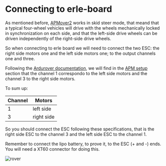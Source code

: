 # Connecting to erle-board

As mentioned before,  [APMover2](https://github.com/BeaglePilot/ardupilot/tree/master/APMrover2) works in skid steer mode, that meand that a typical four-wheel vehicles will drive with the wheels mechanically locked in synchronization on each side, and that the left-side drive wheels can be driven independently of the right-side drive wheels.

So when connecting to erle board we will need to connect the two ESC: the right side motors one and the left side motors one; to the output channels one and three.

Following the [Ardurover documentation](http://rover.ardupilot.com/wiki/table-of-contents/), we will find in the [APM setup](http://rover.ardupilot.com/wiki/setup/) section that the channel 1 correspondo to the left side motors and the channel 3 to the right side motors.

To sum up:

|**Channel**|**Motors**|
|-----|-----|
|1|left side|
|3|right side|

So you should connect the ESC following these specifications, that is the right side ESC to the channel 3 and the left side ESC to the channel 1.

Remember to connect the lipo battery, to prove it, to the ESC (+ and -) ends. You will need a XT60 connector for doing this.

![rover](..img/assembly_img/rover.jpg)
